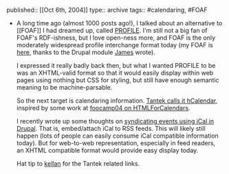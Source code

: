 published:: [[Oct 6th, 2004]]
type:: archive
tags:: #calendaring, #FOAF

- <p>A long time ago (almost 1000 posts ago!), I talked about an alternative to [[FOAF]] I had dreamed up, called <a href="http://www.bmannconsulting.com/node/442" title="Profile Reveals Origins, Interests, Likes, Etc.">PROFILE</a>. I'm still not a big fan of FOAF's RDF-ishness, but I love open-ness more, and FOAF is the only moderately widespread profile interchange format today (my FOAF is <a href="http://www.bmannconsulting.com/foaf/1">here</a>, thanks to the Drupal module <a href="http://www.walkah.net">James</a> wrote).</p>
  
  <p>I expressed it really badly back then, but what I wanted PROFILE to be was an XHTML-valid format so that it would easily display within web pages using nothing but CSS for styling, but still have enough semantic meaning to be machine-parsable.</p>
  
  <p>So the next target is calendaring information. <a href="http://tantek.com/log/2004/09.html#hcalendar">Tantek calls it hCalendar</a>, inspired by some work at <a href="http://wiki.oreillynet.com/foocamp04/index.cgi?HTMLForCalendars">foocamp04 on HTMLForCalendars</a>.</p>
  
  <p>I recently wrote up some thoughts on <a href="http://dev.bryght.com/cgi-bin/trac.cgi/wiki/EventiCalModule">syndicating events using iCal in Drupal</a>. That is, embed/attach iCal to RSS feeds. This will likely still happen (lots of people can easily consume iCal compatible information today). But for web-to-web representation, especially in feed readers, an XHTML compatible format would provide easy display today.</p>
  
  <p>Hat tip to <a href="http://www.laughingmeme.org">kellan</a> for the Tantek related links.</p>